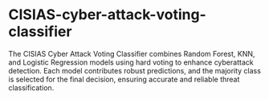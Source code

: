 # CISIAS-cyber-attack-voting-classifier
 The CISIAS Cyber Attack Voting Classifier combines Random Forest, KNN, and Logistic Regression models using hard voting to enhance cyberattack detection. Each model contributes robust predictions, and the majority class is selected for the final decision, ensuring accurate and reliable threat classification.
